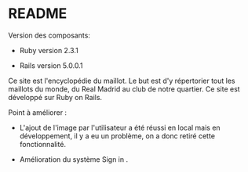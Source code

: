 # README


Version des composants:

* Ruby version 2.3.1

* Rails version 5.0.0.1


Ce site est l'encyclopédie du maillot. Le but est d'y répertorier tout les maillots du monde, du Real Madrid au club de notre quartier.
Ce site est développé sur Ruby on Rails.

Point à améliorer :

* L'ajout de l'image par l'utilisateur a été réussi en local mais en développement, il y a eu un problème, on a donc retiré cette fonctionnalité.

* Amélioration du système Sign in .
